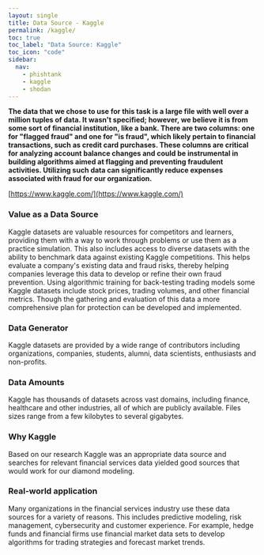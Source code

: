 ```yaml
---
layout: single
title: Data Source - Kaggle
permalink: /kaggle/
toc: true
toc_label: "Data Source: Kaggle"
toc_icon: "code"
sidebar:
  nav:
    - phishtank
    - kaggle
    - shodan
---
```

**The data that we chose to use for this task is a large file with well over a million tuples of data. It wasn't specified; however, we believe it is from some sort of financial institution, like a bank. There are two columns: one for "flagged fraud" and one for "is fraud", which likely pertain to financial transactions, such as credit card purchases. These columns are critical for analyzing account balance changes and could be instrumental in building algorithms aimed at flagging and preventing fraudulent activities. Utilizing such data can significantly reduce expenses associated with fraud for our organization.**

[https://www.kaggle.com/](https://www.kaggle.com/)

### Value as a Data Source
Kaggle datasets are valuable resources for competitors and learners, providing them with a way to work through problems or use them as a practice simulation. This also includes access to diverse datasets with the ability to benchmark data against existing Kaggle competitions. This helps evaluate a company's existing data and fraud risks, thereby helping companies leverage this data to develop or refine their own fraud prevention. Using algorithmic training for back-testing trading models some Kaggle datasets include stock prices, trading volumes, and other financial metrics. Though the gathering and evaluation of this data a more comprehensive plan for protection can be developed and implemented.

### Data Generator
Kaggle datasets are provided by a wide range of contributors including organizations, companies, students, alumni, data scientists, enthusiasts and non-profits. 

### Data Amounts
Kaggle has thousands of datasets across vast domains, including finance, healthcare and other industries, all of which are publicly available. Files sizes range from a few kilobytes to several gigabytes.

### Why Kaggle
Based on our research Kaggle was an appropriate data source and searches for relevant financial services data yielded good sources that would work for our diamond modeling.

### Real-world application
Many organizations in the financial services industry use these data sources for a variety of reasons. This includes predictive modeling, risk management, cybersecurity and customer experience. For example, hedge funds and financial firms use financial market data sets to develop algorithms for trading strategies and forecast market trends.